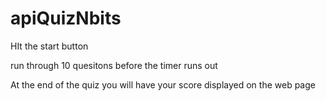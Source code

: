 # apiQuizNbits

HIt the start button

run through 10 quesitons before the timer runs out 

At the end of the quiz you will have your score displayed on the web page
